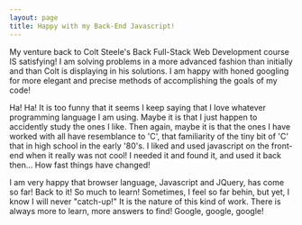 ```yaml
---
layout: page
title: Happy with my Back-End Javascript!
---
```


My venture back to Colt Steele's Back Full-Stack Web Development course IS satisfying! I am solving problems in a more advanced 
fashion than initially and than Colt is displaying in his solutions. I am happy with honed googling for more elegant and precise
methods of accomplishing the goals of my code! 

Ha! Ha! It is too funny that it seems I keep saying that I love whatever programming language I am using. Maybe it is that I just
happen to accidently study the ones I like. Then again, maybe it is that the ones I have worked with all have resemblance to 'C', 
that familiarity of the tiny bit of 'C' that in high school in the early '80's. I liked and used javascript on the front-end when 
it really was not cool! I needed it and found it, and used it back then... How fast things have changed! 

I am very happy that browser language, Javascript and JQuery, has come so far! Back to it! So much to learn! Sometimes, I feel so 
far behin, but yet, I know I will never "catch-up!" It is the nature of this kind of work. There is always more to learn, more 
answers to find! Google, google, google!

